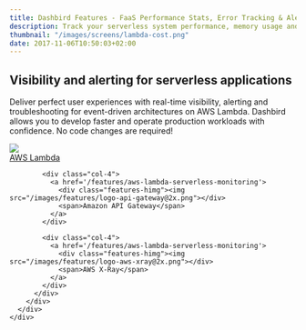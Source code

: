 ```yaml
---
title: Dashbird Features - FaaS Performance Stats, Error Tracking & Alerts
description: Track your serverless system performance, memory usage and AWS costs. Real-time function tracing and live tailing make troubleshooting your lambdas truly effortless. Dashbird also supports API Gateway and AWS X-Ray.
thumbnail: "/images/screens/lambda-cost.png"
date: 2017-11-06T10:50:03+02:00
---
```

<script>
  document
    .querySelector('#navigation ul li.nav-item.product')
    .classList
    .add('active')
</script>
<div class='container-fluid text-white p-0 blog-slider mb-30' style='background-image: url("/images/features/img-hero-features-fade.jpg"); background-size: cover; position: relative;'>
  <section class="container" style='height: 100%; position: relative;'>
    <div class="row h-100">
      <div class="col-12 col-md-8 left px-xs-2 pt-xs-10 pt-sm-5 justify-content position-static header-feat-wrap">
        <h1 class="text-center roboto-mono features-title-h1 pb-5">Visibility and alerting for serverless applications</h1>
        <div class="features-hdesc sf-ui-text">
          <p>
            Deliver perfect user experiences with real-time visibility, alerting and troubleshooting for event-driven architectures on AWS Lambda. Dashbird allows you to develop faster and operate production workloads with confidence. No code changes are required!
          </p>
        </div>
        <!-- section services -->
        <div class="header-services bg-white col-sm-12 col-md-8 py-4 sf-ui-text">
          <div class="row">
            <div class="col-4">
              <a href='/features/aws-lambda-serverless-monitoring'>
                <div class="features-himg"><img src="/images/features/logo-aws-lambda@2x.png"></div>
                <span>AWS Lambda</span>
              </a>
            </div>

            <div class="col-4">
              <a href='/features/aws-lambda-serverless-monitoring'>
                <div class="features-himg"><img src="/images/features/logo-api-gateway@2x.png"></div>
                <span>Amazon API Gateway</span>
              </a>
            </div>
            
            <div class="col-4">
              <a href='/features/aws-lambda-serverless-monitoring'>
                <div class="features-himg"><img src="/images/features/logo-aws-xray@2x.png"></div>
                <span>AWS X-Ray</span>
              </a>
            </div>
          </div>
        </div>
      </div>
    </div>
  </section>
</div>
<section class="container dark-bg">
  <div class="row">
    <div class="col text-center pb-5 pb-md-10">
      <span class="h2 underlined roboto-mono">Failure detection & alerting</span>
    </div>
  </div>
  <dl class="smart-tabs">

    <div class="feat-item mb-5 mb-md-0">
      <dt class="col-12 col-md-6 mb-4 mb-sm-0 current">
        <a href="#">
          <span class="tabs-title mb-2 mb-md-0">Failure detection</span>
          <span class="tabs-description sf-ui-text">
          
          Dashbird detects all types of failures for all programming languages. Including crashes, early exits, timeouts and configuration errors unique to serverless.
          </span>
        </a>
      </dt>

      <dd class="col-12 col-md-6 current">
        <img src="/images/features/3a-stack-traces@2x.jpg">
        <!-- <img src="/images/features/1b-error-tracking@2x.jpg"> -->
      </dd>
    </div>

    <div class="feat-item mb-5 mb-md-0">
      <dt class="col-12 col-md-6">
        <a href="#">
          <span class="tabs-title mb-2 mb-md-0">Alerting</span>
          <span class="tabs-description sf-ui-text">Get instant notifications to either Slack, your E-mail, or both, whenever something breaks.</span>
        </a>
      </dt>
      <dd class="col-12 col-md-6">
        <img src="/images/features/1c-error-alerting@2x.jpg">
      </dd>
    </div>

    <div class="feat-item mb-5 mb-md-0">
      <dt class="col-12 col-md-6">
        <a href="#">
          <span class="tabs-title mb-2 mb-md-0">Error aggregation</span>
          <span class="tabs-description sf-ui-text">See instant metrics regarding errors, invocations, duration, memory usage, and code execution. Get the observability you need to troubleshoot and analyze invocations with log and runtime data.</span>
        </a>
      </dt>

      <dd class="col-12 col-md-6">
        <img src="/images/features/error-aggregation@2x.png">
      </dd>
    </div>

  </dl>
</section>
<section class="container dark-bg">
  <div class="row">
    <div class="col text-center py-5 pt-10 py-md-10">
      <span class="h2 underlined roboto-mono">Visibility</span>
    </div>
  </div>
  <dl class="smart-tabs">
    <div class="feat-item mb-5 mb-md-0">
      <dt class="col-12 col-md-6 current">
        <a class="nav-link active" href="#account-wide" data-toggle="tab" role="tab" aria-selected="true">
          <span class="tabs-title mb-2 mb-md-0">Account-wide</span>
          <span class="tabs-description sf-ui-text">Full account overview with real-time metrics and system health. Gain insight about invocation volumes, billed duration, resource usage, errors, and alerts, all in one place.</span>
        </a>
      </dt>
      <dd class="col-12 col-md-6 current">
        <img src="/images/features/2a-account-wide@2x.jpg">
      </dd>
    </div>
    <div class="feat-item mb-5 mb-md-0">
      <dt class="col-12 col-md-6">
        <a class="nav-link" href="#microservices" data-toggle="tab" role="tab">
          <span class="tabs-title mb-2 mb-md-0">Microservice monitoring</span>
          <span class="tabs-description sf-ui-text">We let you create projects of hand-picked functions to monitor - microservices. Want a dedicated dashboard only showing the functions you have in production? Easy, create a project.</span>
        </a>
      </dt>
      <dd class="col-12 col-md-6">
        <img src="/images/features/2b-microservices@2x.jpg">
      </dd>
    </div>
    <div class="feat-item mb-5 mb-md-0">
      <dt class="col-12 col-md-6">
        <a class="nav-link" href="#all-functions" data-toggle="tab" role="tab">
          <span class="tabs-title mb-2 mb-md-0">Function analytics</span>
          <span class="tabs-description sf-ui-text">Gain overview of all your functions, with system performance metrics across the board</span>
        </a>
      </dt>
      <dd class="col-12 col-md-6">
        <img src="/images/features/2c-all-functions@2x.jpg">
      </dd>
    </div>
    <div class="feat-item mb-5 mb-md-0">
      <dt class="col-12 col-md-6">
        <a class="nav-link" href="#per-function" data-toggle="tab" role="tab">
          <span class="tabs-title mb-2 mb-md-0">Execution timelines</span>
          <span class="tabs-description sf-ui-text">Check your invocation graphs, health, memory usage, and duration statistics. We show you all the invocations for a particular function, including errors, retries, cold starts, and per-invocation metrics.</span>
        </a>
      </dt>
      <dd class="col-12 col-md-6">
        <img src="/images/features/2d-per-function@2x.jpg">
      </dd>
    </div>
    <div class="feat-item mb-5 mb-md-0">
      <dt class="col-12 col-md-6">
        <a class="nav-link" href="#invocations" data-toggle="tab" role="tab">
          <span class="tabs-title mb-2 mb-md-0">Invocation breakdown</span>
          <span class="tabs-description sf-ui-text">Dig down to a particular invocation to see the raw logs! You'll get clear insight into memory usage, status information, duration, and potential errors of the invocation. Of course, if you need to save the logs, download them or check them out in Cloudwatch.</span>
        </a>
      </dt>
      <dd class="col-12 col-md-6">
      <img src="/images/features/2e-invocations@2x.jpg">
      </dd>
    </div>
  </dl>
</section>
<section class="container dark-bg pb-10 pb-md-40">
  <div class="row">
    <div class="col text-center py-5 pt-10 py-md-10">
      <span class="h2 underlined roboto-mono">Troubleshooting</span>
    </div>
  </div>

  <dl class="smart-tabs">

    <div class="feat-item mb-5 mb-md-0">
      <dt class="col-12 col-md-6 current">
        <a class="nav-link active" href="#stack-traces" data-toggle="tab" role="tab" aria-selected="true">
          <span class="tabs-title mb-2 mb-md-0">Stacktrace capturing</span>
          <span class="tabs-description sf-ui-text">Stack traces and context helps you troubleshoot errors quickly and easily.</span>
        </a>
      </dt>
      <dd class="col-12 col-md-6 current">
        <img src="/images/features/3a-stack-traces@2x.jpg">
      </dd>
    </div>

    <div class="feat-item mb-5 mb-md-0">
      <dt class="col-12 col-md-6">
            <a class="nav-link" href="#live-tailing" data-toggle="tab" role="tab">
              <span class="tabs-title mb-2 mb-md-0">Live Tailing</span>
              <span class="tabs-description sf-ui-text">We make debugging easy. Receive log streams for your functions in real-time.</span>
            </a>
      </dt>
      <dd class="col-12 col-md-6">
            <img src="/images/features/3b-live-tailing@2x.jpg">
      </dd>
    </div>

    <div class="feat-item mb-5 mb-md-0">
      <dt class="col-12 col-md-6">
            <a class="nav-link" href="#log-search" data-toggle="tab" role="tab">
              <span class="tabs-title mb-2 mb-md-0">Full text search</span>
              <span class="tabs-description sf-ui-text">Search through the logs of one or multiple functions with little to no effort.</span>
            </a>
      </dt>
      <dd class="col-12 col-md-6">
        <img src="/images/features/3d-log-search@2x.jpg">
      </dd>
    </div>

    <div class="feat-item mb-5 mb-md-0">
      <dt class="col-12 col-md-6">
        <a href="#">
          <span class="tabs-title mb-2 mb-md-0">X-Ray integration</span>
          <span class="tabs-description sf-ui-text">We seamlessly integrate with X-Ray, giving you proper insight into what your invocation is actually doing</span>
        </a>
      </dt>
      <dd class="col-12 col-md-6">
        <img src="/images/features/1d-seamless-tracing@2x.jpg">
      </dd>
    </div>

  </dl>
</section>
<section class="container dark-bg py-10">
  <div class="row">
    <div class="col text-center pb-6">
      <span class="h2 underlined roboto-mono">There's a lot more!</span>
    </div>
  </div>
  <div class="row">
    <div class="col-sm-4 col-12 pt-5 pt-sm-8">
      <div class="feat-title">
        <img src="/images/features/icon-slack@2x.png" class="feat-icons">
        <span>Slack integration</span>
      </div>
      <div class="feat-desc sf-ui-text py-2 py-sm-3 h-uxs-auto">
        With our Slack integration you get instant notifications to your desired channel.
      </div>
    </div>
    <div class="col-sm-4 col-12 pt-5 pt-sm-8">
      <div class="feat-title">
        <img src="/images/features/icon-list@2x.png" class="feat-icons">
        <span>Live tailing</span>
      </div>
      <div class="feat-desc sf-ui-text py-2 py-sm-3 h-uxs-auto">
        Receive log streams for your functions in real-time.
      </div>
    </div>
    <div class="col-sm-4 col-12 pt-5 pt-sm-8">
      <div class="feat-title">
        <img src="/images/features/icon-x@2x.png" class="feat-icons">
        <span>X-Ray integration</span>
      </div>
      <div class="feat-desc sf-ui-text py-2 py-sm-3 h-uxs-auto">
        Seamless integration with X-Ray gives you proper insight into what your invocation is doing.
      </div>
    </div>
    <div class="col-sm-4 col-12 pt-5 pt-sm-8">
      <div class="feat-title">
        <img src="/images/features/icon-cloud-arrow@2x.png" class="feat-icons">
        <span>How we collect data?</span>
      </div>
      <div class="feat-desc sf-ui-text py-2 py-sm-3 h-uxs-auto">
        By fetching data directly from CloudWatch APIs there is absolutely no overhead of using Dashbird.
      </div>
    </div>
    <div class="col-sm-4 col-12 pt-5 pt-sm-8">
      <div class="feat-title">
        <img src="/images/features/icon-database@2x.png" class="feat-icons">
        <span>Data retention</span>
      </div>
      <div class="feat-desc sf-ui-text py-2 py-sm-3 h-uxs-auto">
        We store your data for 30 days, making sure you have access to all logs and invocations for the last month, while aggregations can last longer.
      </div>
    </div>
    <div class="col-sm-4 col-12 pt-5 pt-sm-8">
      <div class="feat-title">
        <img src="/images/features/icon-dollar@2x.png" class="feat-icons">
        <span>No additional AWS cost</span>
      </div>
      <div class="feat-desc sf-ui-text py-2 py-sm-3 h-uxs-auto">
        With Dashbird, no additional charges are added to your AWS bill.
      </div>
    </div>
  </div>
</section>

<section class="container-fluid py-8 py-md-10" style='background-image: url("/images/bg-img-cta@1x.png"); background-size: cover;box-shadow: inset 0 0 0 1000px rgba(35, 34, 61, 0.6); padding-top: 70px; padding-bottom: 70px;'>
    <div class="row justify-content-center">
      <div class="col-lg-6 center p-2 cta-black bg-cta text-center">
        <span class="h3 roboto-mono mt-5 mb-4 d-block">Start using Dashbird for free!</span>
        <p class="mt-3 lh-3 d-block">Failure detection, analytics and visibility for serverless applications in under 5 minutes.</p>
        <form class='form-inline justify-content-center mt-md-5 mb-5' name="trial-form">
            <button class="d-block d-md-inline cta-btn cta-pink w-md-auto" id='signup' type="submit">Get Started For Free</button>
            <a href='javascript:;' class="btn btn-default d-block d-md-inline cta-btn cta-transparent w-md-auto video-btn request-demo" data-target="#demoModal" data-toggle="modal" data-src="https://www.youtube.com/embed/9BxqA_kBq1Q">View demo video</a>
        </form>
      </div>
    </div>
</section>

<section class="container-fluid bg-white">
  <div class="row justify-content-center">
    <div class='col-12 col-md-7 text-center' style='padding-top: 30px;'>
        <span class='mx-auto roboto-mono text-light-gray'>Supported languages</span>
      <div class='row content-justify-center align-items-center' style='margin-top: 30px; margin-bottom: 40px;'>
        <div class='col-12 languages-icons '>
          <img class="b-lazy" src="data:image/gif;base64,R0lGODlhAQABAAAAACH5BAEKAAEALAAAAAABAAEAAAICTAEAOw=="  data-src='/images/socialproof/logo-python@2x.png'>
          <img class="b-lazy" src="data:image/gif;base64,R0lGODlhAQABAAAAACH5BAEKAAEALAAAAAABAAEAAAICTAEAOw=="  data-src='/images/socialproof/logo-java@2x.png'>
          <img class="b-lazy" src="data:image/gif;base64,R0lGODlhAQABAAAAACH5BAEKAAEALAAAAAABAAEAAAICTAEAOw=="  data-src='/images/socialproof/logo-csharp@2x.png'>
          <img class="b-lazy" src="data:image/gif;base64,R0lGODlhAQABAAAAACH5BAEKAAEALAAAAAABAAEAAAICTAEAOw=="  data-src='/images/socialproof/logo-nodejs@2x.png'>
          <img class="b-lazy" src="data:image/gif;base64,R0lGODlhAQABAAAAACH5BAEKAAEALAAAAAABAAEAAAICTAEAOw=="  data-src='/images/socialproof/logo-go@2x.png'>
        </div>
      </div>
    </div>
  </div>
</section>

<div class="modal fade" id="demoModal" tabindex="-1" role="dialog" aria-hidden="true">
  <div class="modal-dialog" role="document">
    <div class="modal-content">
      <div class="modal-body">
        <button type="button" class="close" data-dismiss="modal" aria-label="Close">
          <span aria-hidden="true">&times;</span>
        </button>
        <div class="embed-responsive embed-responsive-16by9">
          <iframe class="embed-responsive-item" src="" id="video"  allowscriptaccess="always">></iframe>
        </div>
      </div>
    </div>
  </div>
</div>

<script>
  fbq('track', 'ViewContent', {
    content_ids: 'features',
  });
</script>
